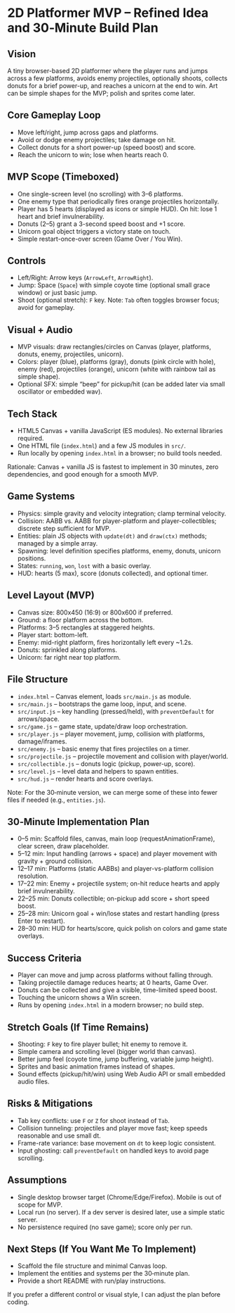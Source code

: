 # 2D Platformer MVP – Refined Idea and 30‑Minute Build Plan

## Vision
A tiny browser-based 2D platformer where the player runs and jumps across a few platforms, avoids enemy projectiles, optionally shoots, collects donuts for a brief power-up, and reaches a unicorn at the end to win. Art can be simple shapes for the MVP; polish and sprites come later.

## Core Gameplay Loop
- Move left/right, jump across gaps and platforms.
- Avoid or dodge enemy projectiles; take damage on hit.
- Collect donuts for a short power-up (speed boost) and score.
- Reach the unicorn to win; lose when hearts reach 0.

## MVP Scope (Timeboxed)
- One single-screen level (no scrolling) with 3–6 platforms.
- One enemy type that periodically fires orange projectiles horizontally.
- Player has 5 hearts (displayed as icons or simple HUD). On hit: lose 1 heart and brief invulnerability.
- Donuts (2–5) grant a 3-second speed boost and +1 score.
- Unicorn goal object triggers a victory state on touch.
- Simple restart-once-over screen (Game Over / You Win).

## Controls
- Left/Right: Arrow keys (`ArrowLeft`, `ArrowRight`).
- Jump: Space (`Space`) with simple coyote time (optional small grace window) or just basic jump.
- Shoot (optional stretch): `F` key. Note: `Tab` often toggles browser focus; avoid for gameplay.

## Visual + Audio
- MVP visuals: draw rectangles/circles on Canvas (player, platforms, donuts, enemy, projectiles, unicorn).
- Colors: player (blue), platforms (gray), donuts (pink circle with hole), enemy (red), projectiles (orange), unicorn (white with rainbow tail as simple shape).
- Optional SFX: simple “beep” for pickup/hit (can be added later via small oscillator or embedded wav).

## Tech Stack
- HTML5 Canvas + vanilla JavaScript (ES modules). No external libraries required.
- One HTML file (`index.html`) and a few JS modules in `src/`.
- Run locally by opening `index.html` in a browser; no build tools needed.

Rationale: Canvas + vanilla JS is fastest to implement in 30 minutes, zero dependencies, and good enough for a smooth MVP.

## Game Systems
- Physics: simple gravity and velocity integration; clamp terminal velocity.
- Collision: AABB vs. AABB for player-platform and player-collectibles; discrete step sufficient for MVP.
- Entities: plain JS objects with `update(dt)` and `draw(ctx)` methods; managed by a simple array.
- Spawning: level definition specifies platforms, enemy, donuts, unicorn positions.
- States: `running`, `won`, `lost` with a basic overlay.
- HUD: hearts (5 max), score (donuts collected), and optional timer.

## Level Layout (MVP)
- Canvas size: 800x450 (16:9) or 800x600 if preferred.
- Ground: a floor platform across the bottom.
- Platforms: 3–5 rectangles at staggered heights.
- Player start: bottom-left.
- Enemy: mid-right platform, fires horizontally left every ~1.2s.
- Donuts: sprinkled along platforms.
- Unicorn: far right near top platform.

## File Structure
- `index.html` – Canvas element, loads `src/main.js` as module.
- `src/main.js` – bootstraps the game loop, input, and scene.
- `src/input.js` – key handling (pressed/held), with `preventDefault` for arrows/space.
- `src/game.js` – game state, update/draw loop orchestration.
- `src/player.js` – player movement, jump, collision with platforms, damage/iframes.
- `src/enemy.js` – basic enemy that fires projectiles on a timer.
- `src/projectile.js` – projectile movement and collision with player/world.
- `src/collectible.js` – donuts logic (pickup, power-up, score).
- `src/level.js` – level data and helpers to spawn entities.
- `src/hud.js` – render hearts and score overlays.

Note: For the 30‑minute version, we can merge some of these into fewer files if needed (e.g., `entities.js`).

## 30‑Minute Implementation Plan
- 0–5 min: Scaffold files, canvas, main loop (requestAnimationFrame), clear screen, draw placeholder.
- 5–12 min: Input handling (arrows + space) and player movement with gravity + ground collision.
- 12–17 min: Platforms (static AABBs) and player-vs-platform collision resolution.
- 17–22 min: Enemy + projectile system; on-hit reduce hearts and apply brief invulnerability.
- 22–25 min: Donuts collectible; on-pickup add score + short speed boost.
- 25–28 min: Unicorn goal + win/lose states and restart handling (press Enter to restart).
- 28–30 min: HUD for hearts/score, quick polish on colors and game state overlays.

## Success Criteria
- Player can move and jump across platforms without falling through.
- Taking projectile damage reduces hearts; at 0 hearts, Game Over.
- Donuts can be collected and give a visible, time-limited speed boost.
- Touching the unicorn shows a Win screen.
- Runs by opening `index.html` in a modern browser; no build step.

## Stretch Goals (If Time Remains)
- Shooting: `F` key to fire player bullet; hit enemy to remove it.
- Simple camera and scrolling level (bigger world than canvas).
- Better jump feel (coyote time, jump buffering, variable jump height).
- Sprites and basic animation frames instead of shapes.
- Sound effects (pickup/hit/win) using Web Audio API or small embedded audio files.

## Risks & Mitigations
- Tab key conflicts: use `F` or `Z` for shoot instead of `Tab`.
- Collision tunneling: projectiles and player move fast; keep speeds reasonable and use small dt.
- Frame-rate variance: base movement on `dt` to keep logic consistent.
- Input ghosting: call `preventDefault` on handled keys to avoid page scrolling.

## Assumptions
- Single desktop browser target (Chrome/Edge/Firefox). Mobile is out of scope for MVP.
- Local run (no server). If a dev server is desired later, use a simple static server.
- No persistence required (no save game); score only per run.

## Next Steps (If You Want Me To Implement)
- Scaffold the file structure and minimal Canvas loop.
- Implement the entities and systems per the 30‑minute plan.
- Provide a short README with run/play instructions.

If you prefer a different control or visual style, I can adjust the plan before coding.
